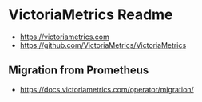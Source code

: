 # VictoriaMetrics Readme
- https://victoriametrics.com
- https://github.com/VictoriaMetrics/VictoriaMetrics

## Migration from Prometheus
- https://docs.victoriametrics.com/operator/migration/
